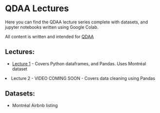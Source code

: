 <h1>QDAA Lectures</h1>
  <p>Here you can find the QDAA lecture series complete with datasets, and jupyter notebooks written using Google Colab.</p>
  <p>All content is written and intended for <a href="https://www.instagram.com/queensdata/">QDAA</a></p>
  <h2>
    Lectures:
  </h2>
  <ul>
    <li><a href="https://youtu.be/5DrJKXi0CEk">Lecture 1</a> - Covers Python dataframes, and Pandas. Uses Montréal dataset</li>
  </ul>
  <li>Lecture 2 - VIDEO COMING SOON - Covers data cleaning using Pandas</li>
  <h2>Datasets:</h2>
  <ul>
    <li>Montréal Airbnb listing</li>
  </ul>